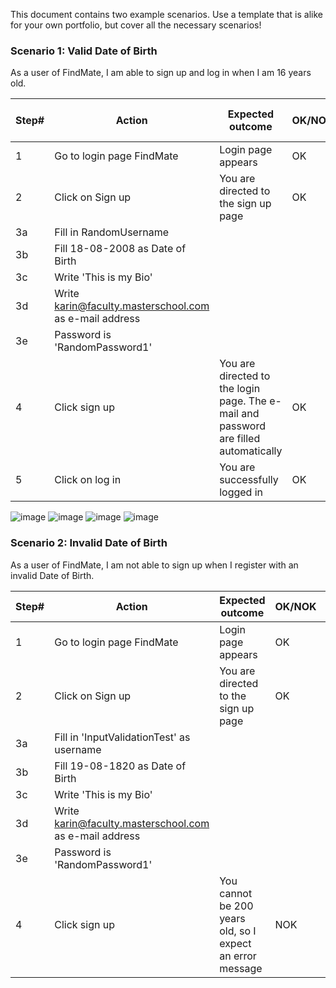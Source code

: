 This document contains two example scenarios. Use a template that is alike for your own portfolio, but cover all the necessary scenarios! 

### Scenario 1: Valid Date of Birth

As a user of FindMate, I am able to sign up and log in when I am 16 years old.

| Step# | Action                        | Expected outcome                                                                                   | OK/NOK | URL                      | Link to issue |
|-------|-------------------------------|-----------------------------------------------------------------------------------------------------|--------|--------------------------|---------------|
| 1     | Go to login page FindMate     | Login page appears                                                                                  | OK     | [https://findmate.masterschool.com/](https://findmate.masterschool.com/) |               |
| 2     | Click on Sign up              | You are directed to the sign up page                                                                | OK     | /auth                    |               |
| 3a    | Fill in RandomUsername        |                                                                                                     |        |                          |               |
| 3b    | Fill 18-08-2008 as Date of Birth |                                                                                                     |        |                          |               |
| 3c    | Write 'This is my Bio'        |                                                                                                     |        |                          |               |
| 3d    | Write karin@faculty.masterschool.com as e-mail address |                                                                                                     |        |                          |               |
| 3e    | Password is 'RandomPassword1' |                                                                                                     |        |                          |               |
| 4     | Click sign up                 | You are directed to the login page. The e-mail and password are filled automatically                | OK     |                          |               |
| 5     | Click on log in               | You are successfully logged in                                                                      | OK     |                          |               |

![image](https://github.com/user-attachments/assets/a593d7b6-456f-4094-9c8a-dc88f4b4ef4c)
![image](https://github.com/user-attachments/assets/4c8dafd1-dd9b-4ee7-9779-0525cade6d46)
![image](https://github.com/user-attachments/assets/2972e9bd-76fc-421f-8d4f-2d175d9a2a2d)
![image](https://github.com/user-attachments/assets/f210f720-d67f-41d7-a94e-454b1142d5c0)


### Scenario 2: Invalid Date of Birth

As a user of FindMate, I am not able to sign up when I register with an invalid Date of Birth.

| Step# | Action                               | Expected outcome                                           | OK/NOK | URL                                                | Link to issue               |
|-------|--------------------------------------|------------------------------------------------------------|--------|----------------------------------------------------|-----------------------------|
| 1     | Go to login page FindMate            | Login page appears                                         | OK     | [https://findmate.masterschool.com/](https://findmate.masterschool.com/)     |                             |
| 2     | Click on Sign up                     | You are directed to the sign up page                       | OK     | /auth                                              |                             |
| 3a    | Fill in 'InputValidationTest' as username |                                                            |        |                                                    |                             |
| 3b    | Fill 19-08-1820 as Date of Birth     |                                                            |        |                                                    |                             |
| 3c    | Write 'This is my Bio'               |                                                            |        |                                                    |                             |
| 3d    | Write karin@faculty.masterschool.com as e-mail address |                                                            |        |                                                    |                             |
| 3e    | Password is 'RandomPassword1'        |                                                            |        |                                                    |                             |
| 4     | Click sign up                        | You cannot be 200 years old, so I expect an error message  | NOK    |                                                    | [https://github.com/software-engineering-ms/example-portfolio/issues/2](https://github.com/software-engineering-ms/example-portfolio/issues/2) |
